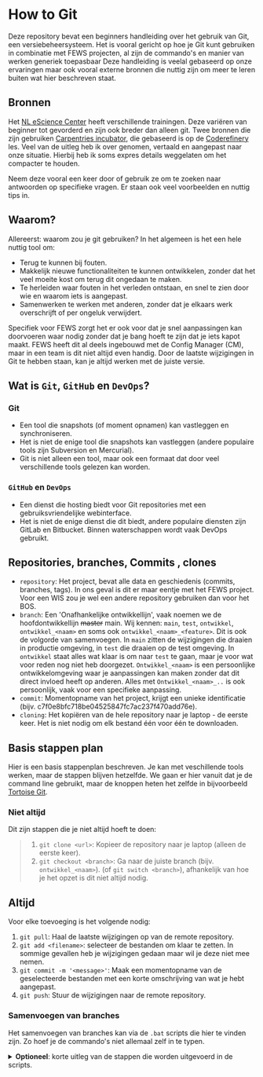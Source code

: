 # How to Git

Deze repository bevat een beginners handleiding over het gebruik van Git, een versiebeheersysteem.
Het is vooral gericht op hoe je Git kunt gebruiken in combinatie met FEWS projecten, al zijn de commando's en manier van werken generiek toepasbaar
Deze handleiding is veelal gebaseerd op onze ervaringen maar ook vooral externe bronnen die nuttig zijn om meer te leren buiten wat hier beschreven staat.

## Bronnen

Het [NL eScience Center](https://www.esciencecenter.nl/training-materials/) heeft verschillende trainingen. Deze variëren van beginner tot gevorderd en zijn ook breder dan alleen git. Twee bronnen die zijn gebruiken [Carpentries incubator](https://carpentries-incubator.github.io/collaborative-git-and-github-lesson/index.html), die gebaseerd is op de [Coderefinery](https://coderefinery.github.io/github-without-command-line/basics/) les. Veel van de uitleg heb ik over genomen, vertaald en aangepast naar onze situatie. Hierbij heb ik soms expres details weggelaten om het compacter te houden.

Neem deze vooral een keer door of gebruik ze om te zoeken naar antwoorden op specifieke vragen. Er staan ook veel voorbeelden en nuttig tips in.

## Waarom?

Allereerst: waarom zou je git gebruiken? In het algemeen is het een hele nuttig tool om:

- Terug te kunnen bij fouten.
- Makkelijk nieuwe functionaliteiten te kunnen ontwikkelen, zonder dat het veel moeite kost om terug dit ongedaan te maken.
- Te herleiden waar fouten in het verleden ontstaan, en snel te zien door wie en waarom iets is aangepast.
- Samenwerken te werken met anderen, zonder dat je elkaars werk overschrijft of per ongeluk verwijdert.

Specifiek voor FEWS zorgt het er ook voor dat je snel aanpassingen kan doorvoeren waar nodig zonder dat je bang hoeft te zijn dat je iets kapot maakt. FEWS heeft dit al deels ingebouwd met de Config Manager (CM), maar in een team is dit niet altijd even handig. Door de laatste wijzigingen in Git te hebben staan, kan je altijd werken met de juiste versie. 

## Wat is `Git`, `GitHub` en `DevOps`?

### Git

- Een tool die snapshots (of moment opnamen) kan vastleggen en synchroniseren.
- Het is niet de enige tool die snapshots kan vastleggen (andere populaire tools zijn Subversion en Mercurial).
- Git is niet alleen een tool, maar ook een formaat dat door veel verschillende tools gelezen kan worden.

### `GitHub` en `DevOps`

- Een dienst die hosting biedt voor Git repositories met een gebruiksvriendelijke webinterface.
- Het is niet de enige dienst die dit biedt, andere populaire diensten zijn GitLab en Bitbucket. Binnen waterschappen wordt vaak DevOps gebruikt.

## Repositories, branches, Commits , clones

- `repository`: Het project, bevat alle data en geschiedenis (commits, branches, tags). In ons geval is dit er maar eentje met het FEWS project. Voor een WIS zou je wel een andere repository gebruiken dan voor het BOS.
- `branch`: Een 'Onafhankelijke ontwikkellijn', vaak noemen we de hoofdontwikkellijn ~~master~~ main. Wij kennen: `main`, `test`, `ontwikkel`, `ontwikkel_<naam>` en soms ook `ontwikkel_<naam>_<feature>`. Dit is ook de volgorde van samenvoegen. In `main` zitten de wijzigingen die draaien in productie omgeving, in `test` die draaien op de test omgeving. In `ontwikkel` staat alles wat klaar is om naar `test` te gaan, maar je voor wat voor reden nog niet heb doorgezet. `Ontwikkel_<naam>` is een persoonlijke ontwikkelomgeving waar je aanpassingen kan maken zonder dat dit direct invloed heeft op anderen. Alles met `Ontwikkel_<naam>_..` is ook persoonlijk, vaak voor een specifieke aanpassing.
- `commit`: Momentopname van het project, krijgt een unieke identificatie (bijv. c7f0e8bfc718be04525847fc7ac237f470add76e).
- `cloning`: Het kopiëren van de hele repository naar je laptop - de eerste keer. Het is niet nodig om elk bestand één voor één te downloaden.

## Basis stappen plan

Hier is een basis stappenplan beschreven. Je kan met veschillende tools werken, maar de stappen blijven hetzelfde. We gaan er hier vanuit dat je de command line gebruikt, maar de knoppen heten het zelfde in bijvoorbeeld [Tortoise Git](https://tortoisegit.org/).

### Niet altijd

Dit zijn stappen die je niet altijd hoeft te doen:

>1. `git clone <url>`: Kopieer de repository naar je laptop (alleen de eerste keer).
>1. `git checkout <branch>`: Ga naar de juiste branch (bijv. `ontwikkel_<naam>`). (of `git switch <branch>`), afhankelijk van hoe je het opzet is dit niet altijd nodig.

## Altijd

Voor elke toevoeging is het volgende nodig:

1. `git pull`: Haal de laatste wijzigingen op van de remote repository.
1. `git add <filename>`: selecteer de bestanden om klaar te zetten. In sommige gevallen heb je wijzigingen gedaan maar wil je deze niet mee nemen.
1. `git commit -m '<message>'`: Maak een momentopname van de geselecteerde bestanden met een korte omschrijving van wat je hebt aangepast.
1. `git push`: Stuur de wijzigingen naar de remote repository.

### Samenvoegen van branches

Het samenvoegen van branches kan via de `.bat` scripts die hier te vinden zijn. Zo hoef je de commando's niet allemaal zelf in te typen.

<details>
<summary>
<b>Optioneel</b>: korte uitleg van de stappen die worden uitgevoerd in de scripts.
</summary>

- Beide branches worden opgehaald:

>```git
>git checkout %BRANCH_FROM%
>git pull
>git checkout %BRANCH_TO%
>git pull
>```

- Indien je een verschil wilt: `git diff %BRANCH_TO%..%BRANCH_FROM%`. Hierbij wordt per regel getoond wat anders is.
- Vervolgens wordt er een merge gedaan in een tijdelijk branch.

>```git
>git checkout -b %BRANCH_TO%_temp %BRANCH_TO%
>git merge %BRANCH_FROM%
>git checkout %BRANCH_TO%
>git branch -D %BRANCH_TO%_temp
>```

- Als laatste worden de wijzigingen definitief doorgezet:

>```git
>git merge %BRANCH_FROM%
>git push
>```

</details>
